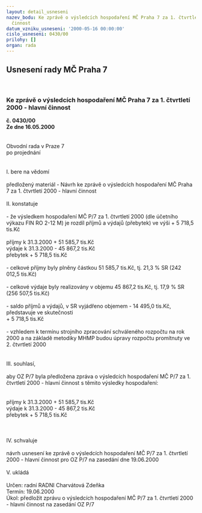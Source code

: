 ```yaml
---
layout: detail_usneseni
nazev_bodu: Ke zprávě o výsledcích hospodaření MČ Praha 7 za 1. čtvrtletí 2000 - hlavní
  činnost
datum_vzniku_usneseni: '2000-05-16 00:00:00'
cislo_usneseni: 0430/00
prilohy: []
organ: rada
---
```

<div id="ucUsn_pList" class="usn">
	<span><h2>Usnesení rady MČ Praha 7 </h2>
<br></span><div class="standBody">
<span><h3>Ke zprávě o výsledcích hospodaření MČ Praha 7 za 1. čtvrtletí 2000 - hlavní činnost</h3></span><div class="center">
		<strong>č. 0430/00</strong><br>
	</div>
<div class="center">
		<strong>Ze dne 16.05.2000</strong><br><br>
	</div>     <br>Obvodní rada v Praze 7<br>po projednání<br><br><br>I.	bere na vědomí<br><br> předložený materiál - Návrh ke zprávě o výsledcích hospodaření MČ Praha 7 za 1. čtvrtletí 2000 - hlavní činnost<br><br>II.	konstatuje<br><br>- že výsledkem hospodaření MČ P/7 za 1. čtvrtletí 2000 (dle účetního výkazu FIN RO 2-12 M) je rozdíl příjmů a výdajů (přebytek) ve výši                                                                 + 5 718,5 tis.Kč<br><br>příjmy k 31.3.2000	+ 51 585,7 tis.Kč<br>výdaje k 31.3.2000	- 45 867,2 tis.Kč<br>přebytek	+ 5 718,5 tis.Kč<br><br>- celkové příjmy byly  plněny částkou 51 585,7 tis.Kč, tj. 21,3 % SR (242 012,5 tis.Kč)<br><br>- celkové výdaje byly realizovány v objemu 45 867,2 tis.Kč, tj. 17,9 % SR (256 507,5 tis.Kč)<br><br>- saldo příjmů a výdajů, v SR vyjádřeno objemem - 14 495,0 tis.Kč, představuje ve skutečnosti <br>+ 5 718,5 tis.Kč<br><br>- vzhledem k termínu strojního zpracování schváleného rozpočtu na rok 2000 a na základě metodiky MHMP budou úpravy rozpočtu promítnuty ve 2. čtvrtletí 2000<br><br><br>III.	souhlasí, <br><br>aby OZ P/7 byla předložena zpráva o výsledcích hospodaření MČ P/7 za 1. čtvrtletí 2000 - hlavní činnost s těmito výsledky hospodaření:<br><br><br>příjmy k 31.3.2000	+ 51 585,7 tis.Kč<br>výdaje k 31.3.2000	- 45 867,2 tis.Kč<br>přebytek	+ 5 718,5 tis.Kč<br><br><br><br>IV.	schvaluje <br><br>návrh usnesení ke zprávě o výsledcích hospodaření MČ P/7 za 1. čtvrtletí 2000 - hlavní činnost pro OZ P/7 na zasedání dne 19.06.2000<br><br>V. ukládá <br><br> Určen:	radní	RADNI Charvátová Zdeňka<br>Termín: 19.06.2000<br>Úkol:	předložit zprávu o výsledcích hospodaření MČ P/7 za 1. čtvrtletí 2000 - hlavní činnost na zasedání OZ P/7 <br> </div>
</div>